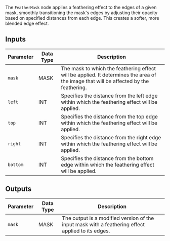 The `FeatherMask` node applies a feathering effect to the edges of a given mask, smoothly transitioning the mask's edges by adjusting their opacity based on specified distances from each edge. This creates a softer, more blended edge effect.

## Inputs

| Parameter | Data Type | Description |
|-----------|--------------|-------------|
| `mask`    | MASK         | The mask to which the feathering effect will be applied. It determines the area of the image that will be affected by the feathering. |
| `left`    | INT          | Specifies the distance from the left edge within which the feathering effect will be applied. |
| `top`     | INT          | Specifies the distance from the top edge within which the feathering effect will be applied. |
| `right`   | INT          | Specifies the distance from the right edge within which the feathering effect will be applied. |
| `bottom`  | INT          | Specifies the distance from the bottom edge within which the feathering effect will be applied. |

## Outputs

| Parameter | Data Type | Description |
|-----------|--------------|-------------|
| `mask`    | MASK         | The output is a modified version of the input mask with a feathering effect applied to its edges. |
